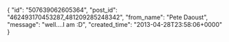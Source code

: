  {
   "id": "507639062605364",
   "post_id": "462493170453287_481209285248342",
   "from_name": "Pete Daoust",
   "message": "well....I am :D",
   "created_time": "2013-04-28T23:58:06+0000"
 }

